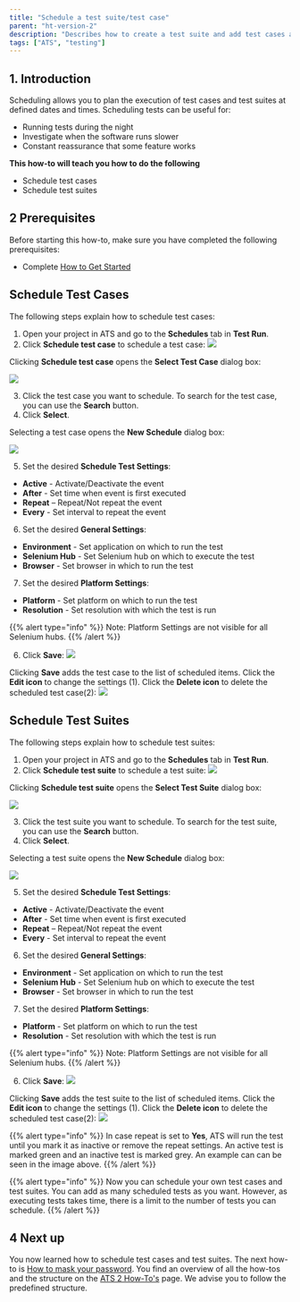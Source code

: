 ```yaml
---
title: "Schedule a test suite/test case"
parent: "ht-version-2"
description: "Describes how to create a test suite and add test cases and test suites to your test suite."
tags: ["ATS", "testing"]
---
```


## 1. Introduction

Scheduling allows you to plan the execution of test cases and test suites at defined dates and times. 
Scheduling tests can be useful for:
-	Running tests during the night 
-	Investigate when the software runs slower 
-	Constant reassurance that some feature works 

**This how-to will teach you  how to do the following**
- Schedule test cases
- Schedule test suites

## 2 Prerequisites

Before starting this how-to, make sure you have completed the following prerequisites:

* Complete [How to Get Started](getting-started-2)

## Schedule Test Cases

The following steps explain how to schedule test cases:
1.	Open your project in ATS and go to the **Schedules** tab in **Test Run**.
2.	Click **Schedule test case** to schedule a test case:
![](attachments/schedule-testcase-testsuite-2/Schedules-tab-TC.png)

Clicking **Schedule test case** opens the **Select Test Case** dialog box:

![](attachments/schedule-testcase-testsuite-2/select-testcase-dialog.png)

3. Click the test case you want to schedule. To search for the test case, you can use the **Search** button.
4.	Click **Select**.

Selecting a test case opens the **New Schedule** dialog box:

![](attachments/schedule-testcase-testsuite-2/new-schedule-dialog.png)

5.	Set the desired **Schedule Test Settings**: 
-	**Active** - Activate/Deactivate the event
-	**After** - Set time when event is first executed
-	**Repeat** – Repeat/Not repeat the event
-	**Every** - Set interval to repeat the event

6. Set the desired **General Settings**: 
-	**Environment** - Set application on which to run the test
-	**Selenium Hub** - Set Selenium hub on which to execute the test
-	**Browser** - Set browser in which to run the test

7. Set the desired **Platform Settings**: 
- **Platform** - Set platform on which to run the test
-  **Resolution** - Set resolution with which the test is run

{{% alert type="info" %}}
Note: Platform Settings are not visible for all Selenium hubs.
{{% /alert %}}

6.	Click **Save**:
![](attachments/schedule-testcase-testsuite-2/new-schedule-filled.png)

Clicking **Save** adds the test case to the list of scheduled items. Click the **Edit icon** to change the settings (1). Click the **Delete icon** to delete the scheduled test case(2):
![](attachments/schedule-testcase-testsuite-2/scheduled-testcase.png)

 ## Schedule Test Suites
The following steps explain how to schedule test suites:
1.	Open your project in ATS and go to the **Schedules** tab in **Test Run**.
2.	Click **Schedule test suite** to schedule a test suite:
![](attachments/schedule-testcase-testsuite-2/Schedules-tab-TS.png)

Clicking **Schedule test suite** opens the **Select Test Suite** dialog box:

![](attachments/schedule-testcase-testsuite-2/select-testsuite-dialog.png)

3. Click the test suite you want to schedule. To search for the test suite, you can use the **Search** button.
4.	Click **Select**.

Selecting a test suite opens the **New Schedule** dialog box:

![](attachments/schedule-testcase-testsuite-2/new-schedule-dialog.png)

5.	Set the desired **Schedule Test Settings**: 
-	**Active** - Activate/Deactivate the event
-	**After** - Set time when event is first executed
-	**Repeat** – Repeat/Not repeat the event
-	**Every** - Set interval to repeat the event

6. Set the desired **General Settings**: 
-	**Environment** - Set application on which to run the test
-	**Selenium Hub** - Set Selenium hub on which to execute the test
-	**Browser** - Set browser in which to run the test

7. Set the desired **Platform Settings**: 
- **Platform** - Set platform on which to run the test
-  **Resolution** - Set resolution with which the test is run

{{% alert type="info" %}}
Note: Platform Settings are not visible for all Selenium hubs.
{{% /alert %}}

6.	Click **Save**:
![](attachments/schedule-testcase-testsuite-2/new-schedule-filled.png)

Clicking **Save** adds the test suite to the list of scheduled items. Click the **Edit icon** to change the settings (1). Click the **Delete icon** to delete the scheduled test case(2):
![](attachments/schedule-testcase-testsuite-2/scheduled-testsuite-g.png)

 {{% alert type="info" %}}
 In case repeat is set to **Yes**, ATS will run the test until you mark it as inactive or remove the repeat settings. An active test is marked green and an inactive test is marked grey. An example can can be seen in the image above.
 {{% /alert %}}

{{% alert type="info" %}}
Now you can schedule your own test cases and test suites. You can add as many scheduled tests as you want. However, as executing tests takes time, there is a limit to the number of tests you can schedule.
{{% /alert %}}

## 4 Next up

You now learned how to schedule test cases and test suites. The next how-to is [How to mask your password](mask-your-password-2). You find an overview of all the how-tos and the structure on the [ATS 2 How-To's](ht-version-2) page. We advise you to follow the predefined structure.
